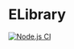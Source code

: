 # ELibrary

[![Node.js CI](https://github.com/stecrotti1/ELibrary/actions/workflows/node.js.yml/badge.svg?branch=dev)](https://github.com/stecrotti1/ELibrary/actions/workflows/node.js.yml)
